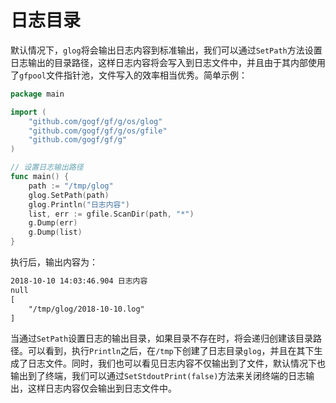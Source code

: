 # 日志目录

默认情况下，`glog`将会输出日志内容到标准输出，我们可以通过`SetPath`方法设置日志输出的目录路径，这样日志内容将会写入到日志文件中，并且由于其内部使用了`gfpool`文件指针池，文件写入的效率相当优秀。简单示例：

```go
package main

import (
    "github.com/gogf/gf/g/os/glog"
    "github.com/gogf/gf/g/os/gfile"
    "github.com/gogf/gf/g"
)

// 设置日志输出路径
func main() {
    path := "/tmp/glog"
    glog.SetPath(path)
    glog.Println("日志内容")
    list, err := gfile.ScanDir(path, "*")
    g.Dump(err)
    g.Dump(list)
}
```
执行后，输出内容为：
```html
2018-10-10 14:03:46.904 日志内容
null
[
	"/tmp/glog/2018-10-10.log"
]
```
当通过`SetPath`设置日志的输出目录，如果目录不存在时，将会递归创建该目录路径。可以看到，执行`Println`之后，在`/tmp`下创建了日志目录`glog`，并且在其下生成了日志文件。同时，我们也可以看见日志内容不仅输出到了文件，默认情况下也输出到了终端，我们可以通过`SetStdoutPrint(false)`方法来关闭终端的日志输出，这样日志内容仅会输出到日志文件中。



